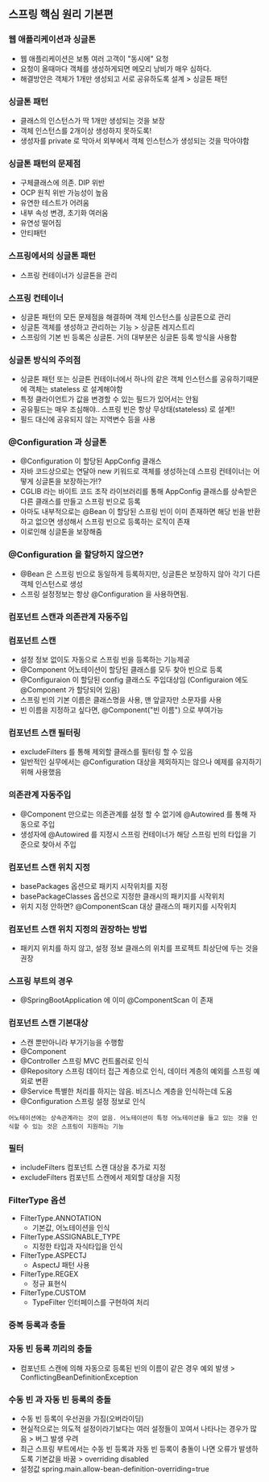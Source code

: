 ## 스프링 핵심 원리 기본편

### 웹 애플리케이션과 싱글톤

- 웹 애플리케이션은 보통 여러 고객이 "동시에" 요청
- 요청이 올때마다 객체를 생성하게되면 메모리 낭비가 매우 심하다.
- 해결방안은 객체가 1개만 생성되고 서로 공유하도록 설계 > 싱글톤 패턴

### 싱글톤 패턴

- 클래스의 인스턴스가 딱 1개만 생성되는 것을 보장
- 객체 인스턴스를 2개이상 생성하지 못하도록!
- 생성자를 private 로 막아서 외부에서 객체 인스턴스가 생성되는 것을 막아야함

### 싱글톤 패턴의 문제점

- 구체클래스에 의존. DIP 위반
- OCP 원칙 위반 가능성이 높음
- 유연한 테스트가 어려움
- 내부 속성 변경, 초기화 여러움
- 유연성 떨어짐
- 안티패턴

### 스프링에서의 싱글톤 패턴

- 스프링 컨테이너가 싱글톤을 관리

### 스프링 컨테이너

- 싱글톤 패턴의 모든 문제점을 해결하며 객체 인스턴스를 싱글톤으로 관리
- 싱글톤 객체를 생성하고 관리하는 기능 > 싱글톤 레지스트리
- 스프링의 기본 빈 등록은 싱글톤. 거의 대부분은 싱글톤 등록 방식을 사용함

### 싱글톤 방식의 주의점

- 싱글톤 패턴 또는 싱글톤 컨테이너에서 하나의 같은 객체 인스턴스를 공유하기때문에 객체는 stateless 로 설계해야함
- 특정 클라이언트가 값을 변경할 수 있는 필드가 있어서는 안됨
- 공유필드는 매우 조심해야.. 스프링 빈은 항상 무상태(stateless) 로 설계!!
- 필드 대신에 공유되지 않는 지역변수 등을 사용

### @Configuration 과 싱글톤

- @Configuration 이 할당된 AppConfig 클래스
- 자바 코드상으로는 연달아 new 키워드로 객체를 생성하는데 스프링 컨테이너는 어떻게 싱글톤을 보장하는가!?
- CGLIB 라는 바이트 코드 조작 라이브러리를 통해 AppConfig 클래스를 상속받은 다른 클래스를 만들고 스프링 빈으로 등록
- 아마도 내부적으로는 @Bean 이 할당된 스프링 빈이 이미 존재하면 해당 빈을 반환하고 없으면 생성해서 스프링 빈으로 등록하는 로직이 존재
- 이로인해 싱글톤을 보장해줌

### @Configuration 을 할당하지 않으면?

- @Bean 은 스프링 빈으로 동일하게 등록하지만, 싱글톤은 보장하지 않아 각기 다른 객체 인스턴스로 생성
- 스프링 설정정보는 항상 @Configuration 을 사용하면됨.

### 컴포넌트 스캔과 의존관계 자동주입

### 컴포넌트 스캔

- 설정 정보 없이도 자동으로 스프링 빈을 등록하는 기능제공
- @Component 어노테이션이 할당된 클래스를 모두 찾아 빈으로 등록
- @Configuraion 이 할당된 config 클래스도 주입대상임 (Configuraion 에도 @Component 가 할당되어 있음)
- 스프링 빈의 기본 이름은 클래스명을 사용, 맨 앞글자만 소문자를 사용
- 빈 이름을 지정하고 싶다면, @Component("빈 이름") 으로 부여가능

### 컴포넌트 스캔 필터링

- excludeFilters 를 통해 제외할 클래스를 필터링 할 수 있음
- 일반적인 실무에서는 @Configuration 대상을 제외하지는 않으나 예제를 유지하기위해 사용했음

### 의존관계 자동주입

- @Component 만으로는 의존관계를 설정 할 수 없기에 @Autowired 를 통해 자동으로 주입
- 생성자에 @Autowired 를 지정시 스프링 컨테이너가 해당 스프링 빈의 타입을 기준으로 찾아서 주입

### 컴포넌트 스캔 위치 지정

- basePackages 옵션으로 패키지 시작위치를 지정
- basePackageClasses 옵션으로 지정한 클래시의 패키지를 시작위치
- 위치 지정 안하면? @ComponentScan 대상 클래스의 패키지를 시작위치

### 컴포넌트 스캔 위치 지정의 권장하는 방법

- 패키지 위치를 하지 않고, 설정 정보 클래스의 위치를 프로젝트 최상단에 두는 것을 권장

### 스프링 부트의 경우

- @SpringBootApplication 에 이미 @ComponentScan 이 존재

### 컴포넌트 스캔 기본대상

- 스캔 뿐만아니라 부가기능을 수행함
- @Component
- @Controller     스프링 MVC 컨트롤러로 인식
- @Repository     스프링 데이터 접근 계층으로 인식, 데이터 계층의 예외를 스프링 예외로 변환
- @Service        특별한 처리를 하지는 않음. 비즈니스 계층을 인식하는데 도움
- @Configuration  스프링 설정 정보로 인식


`어노테이션에는 상속관계라는 것이 없음. 어노테이션이 특정 어노테이션을 들고 있는 것을 인식할 수 있는 것은 스프링이 지원하는 기능`

### 필터

- includeFilters  컴포넌트 스캔 대상을 추가로 지정
- excludeFilters  컴포넌트 스캔에서 제외할 대상을 지정

### FilterType 옵션

- FilterType.ANNOTATION        
  - 기본값, 어노테이션을 인식
- FilterType.ASSIGNABLE_TYPE
  - 지정한 타입과 자식타입을 인식
- FilterType.ASPECTJ           
  - AspectJ 패턴 사용
- FilterType.REGEX             
  - 정규 표현식
- FilterType.CUSTOM            
  - TypeFilter 인터페이스를 구현하여 처리

### 중복 등록과 충돌

### 자동 빈 등록 끼리의 충돌

- 컴포넌트 스캔에 의해 자동으로 등록된 빈의 이름이 같은 경우 예외 발생 > ConflictingBeanDefinitionException

### 수동 빈 과 자동 빈 등록의 충돌

- 수동 빈 등록이 우선권을 가짐(오버라이딩)
- 현실적으로는 의도적 설정이라기보다는 여러 설정들이 꼬여서 나타나는 경우가 많음 > 버그 발생 우려
- 최근 스프링 부트에서는 수동 빈 등록과 자동 빈 등록이 충돌이 나면 오류가 발생하도록 기본값을 바꿈 > overriding disabled
- 설정값 spring.main.allow-bean-definition-overriding=true